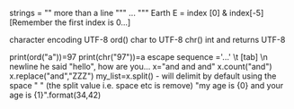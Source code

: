 strings = ""
more than a line
"""
...
"""
Earth E = index [0] & index[-5]
[Remember the first index is 0...]

character encoding
UTF-8
ord() char to UTF-8
chr() int and returns UTF-8

print(ord("a"))=97
print(chr("97"))=a
escape sequence ='\...' \t [tab]
\n newline
he said \"hello\", how are you...
x="and and and"
x.count("and")
x.replace("and","ZZZ")
my_list=x.split() - will delimit by default using the space " " (the split value i.e. space etc is remove)
"my age is {0} and your age is {1}".format(34,42)
